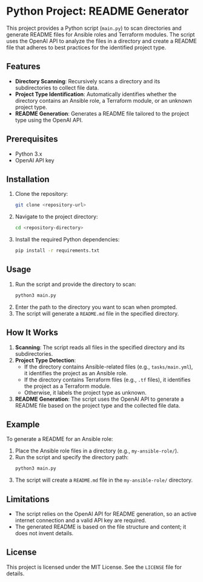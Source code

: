 # Python Project: README Generator

This project provides a Python script (`main.py`) to scan directories and generate README files for Ansible roles and Terraform modules. The script uses the OpenAI API to analyze the files in a directory and create a README file that adheres to best practices for the identified project type.

## Features

- **Directory Scanning**: Recursively scans a directory and its subdirectories to collect file data.
- **Project Type Identification**: Automatically identifies whether the directory contains an Ansible role, a Terraform module, or an unknown project type.
- **README Generation**: Generates a README file tailored to the project type using the OpenAI API.

## Prerequisites

- Python 3.x
- OpenAI API key

## Installation

1. Clone the repository:
   ```bash
   git clone <repository-url>
   ```
2. Navigate to the project directory:
   ```bash
   cd <repository-directory>
   ```
3. Install the required Python dependencies:
   ```bash
   pip install -r requirements.txt
   ```

## Usage

1. Run the script and provide the directory to scan:
   ```bash
   python3 main.py
   ```
2. Enter the path to the directory you want to scan when prompted.
3. The script will generate a `README.md` file in the specified directory.

## How It Works

1. **Scanning**: The script reads all files in the specified directory and its subdirectories.
2. **Project Type Detection**:
   - If the directory contains Ansible-related files (e.g., `tasks/main.yml`), it identifies the project as an Ansible role.
   - If the directory contains Terraform files (e.g., `.tf` files), it identifies the project as a Terraform module.
   - Otherwise, it labels the project type as unknown.
3. **README Generation**: The script uses the OpenAI API to generate a README file based on the project type and the collected file data.

## Example

To generate a README for an Ansible role:

1. Place the Ansible role files in a directory (e.g., `my-ansible-role/`).
2. Run the script and specify the directory path:
   ```bash
   python3 main.py
   ```
3. The script will create a `README.md` file in the `my-ansible-role/` directory.

## Limitations

- The script relies on the OpenAI API for README generation, so an active internet connection and a valid API key are required.
- The generated README is based on the file structure and content; it does not invent details.

## License

This project is licensed under the MIT License. See the `LICENSE` file for details.